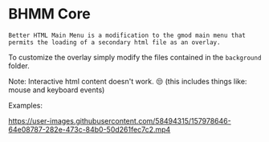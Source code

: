 # BHMM Core
`Better HTML Main Menu is a modification to the gmod main menu that permits the loading of a secondary html file as an overlay.`

To customize the overlay simply modify the files contained in the `background` folder.

Note: Interactive html content doesn't work. 😒 (this includes things like: mouse and keyboard events)

Examples:


https://user-images.githubusercontent.com/58494315/157978646-64e08787-282e-473c-84b0-50d261fec7c2.mp4

